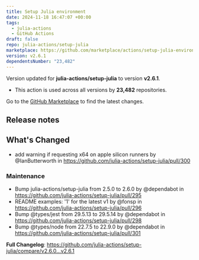 ```yaml
---
title: Setup Julia environment
date: 2024-11-18 16:47:07 +00:00
tags:
  - julia-actions
  - GitHub Actions
draft: false
repo: julia-actions/setup-julia
marketplace: https://github.com/marketplace/actions/setup-julia-environment
version: v2.6.1
dependentsNumber: "23,482"
---
```



Version updated for **julia-actions/setup-julia** to version **v2.6.1**.
- This action is used across all versions by **23,482** repositories.

Go to the [GitHub Marketplace](https://github.com/marketplace/actions/setup-julia-environment) to find the latest changes.

## Release notes

## What's Changed
* add warning if requesting x64 on apple silicon runners by @IanButterworth in https://github.com/julia-actions/setup-julia/pull/300

### Maintenance
* Bump julia-actions/setup-julia from 2.5.0 to 2.6.0 by @dependabot in https://github.com/julia-actions/setup-julia/pull/295
* README examples: '1' for the latest v1 by @fonsp in https://github.com/julia-actions/setup-julia/pull/296
* Bump @types/jest from 29.5.13 to 29.5.14 by @dependabot in https://github.com/julia-actions/setup-julia/pull/298
* Bump @types/node from 22.7.5 to 22.9.0 by @dependabot in https://github.com/julia-actions/setup-julia/pull/301


**Full Changelog**: https://github.com/julia-actions/setup-julia/compare/v2.6.0...v2.6.1
